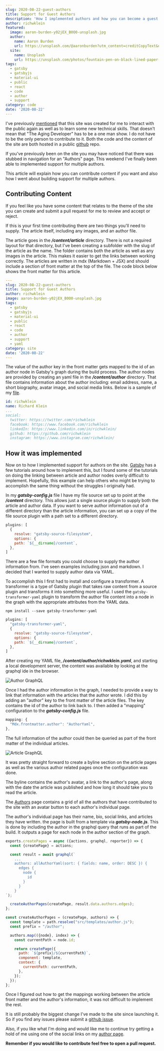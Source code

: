 ```yaml
---
slug: 2020-08-22-guest-authors
title: Support for Guest Authors
description: 'How I implemented authors and how you can become a guest author'
author: richwklein
featured:
  image: aaron-burden-y02jEX_B0O0-unsplash.jpg
  author:
    name: Aaron Burden
    url: https://unsplash.com/@aaronburden?utm_content=creditCopyText&utm_medium=referral&utm_source=unsplash
  site:
    name: Unsplash
    url: https://unsplash.com/photos/fountain-pen-on-black-lined-paper-y02jEX_B0O0?utm_content=creditCopyText&utm_medium=referral&utm_source=unsplash
tags:
  - gatsby
  - gatsbyjs
  - material-ui
  - public
  - react
  - code
  - author
  - support
category: code
date: '2020-08-22'
---
```


I've previously [mentioned](/article/2020-07-21-intro) that this site was created for me to interact with the public again as well as to learn some new technical skills. That doesn't mean that "The Aging Developer" has to be a one man show. I do not have to be the only person to contribute to it. Both the code and the content of the site are both hosted in a public [github](https://github.com/richwklein/agingdeveloper) repo. 

If you've previously been on the site you may have noticed that there was stubbed in navigation for an "Authors" page. This weekend I've finally been able to implemented support for multiple authors. 

This article will explain how you can contribute content if you want and also how I went about building support for multiple authors.

## Contributing Content

If you feel like you have some content that relates to the theme of the site you can create and submit a pull request for me to review and accept or reject.

If this is your first time contributing there are two things you'll need to supply. The article itself, including any images, and an author file.

The article goes in the **_/content/article_** directory. There is not a required layout for that directory, but I've been creating a subfolder with the slug of the article as the name. The folder contains both the article as well as any images in the article. This makes it easier to get the links between working correctly. The articles are written in mdx (Markdown + JSX) and should include a section of front matter at the top of the file. The code block below shows the front matter for this article.

```yaml
---
slug: 2020-08-22-guest-authors
title: Support for Guest Authors
author: richwklein
image: aaron-burden-y02jEX_B0O0-unsplash.jpg
tags:
  - gatsby
  - gatsbyjs
  - material-ui
  - public
  - react
  - code
  - author
  - support
  - yaml
category: site
date: '2020-08-22'
---
```

The value of the author key in the front matter gets mapped to the id of an author node in Gatsby's graph during the build process. The author nodes are provided by creating an yaml file in the **_/content/author_** directory. That file contains information about the author including: email address, name, a short biography, avatar image, and social media links. Below is a sample of my [file](https://github.com/richwklein/agingdeveloper/blob/master/content/author/richwklein.yaml).

```yaml
id: richwklein
name: Richard Klein
...
social:
  twitter: https://twitter.com/richwklein
  facebook: https://www.facebook.com/richwklein
  linkedIn: https://www.linkedin.com/in/richwklein/
  github: https://github.com/richwklein
  instagram: https://www.instagram.com/richwklein/
```

## How it was implemented

Now on to how I implemented support for authors on the site. [Gatsby](https://www.gatsbyjs.com/) has a few tutorials around how to implement this, but I found some of the tutorials on doing the linking between article and author nodes overly difficult to implement. Hopefully, this example can help others who might be trying to accomplish the same thing without the struggles I originally had.

In my **_gatsby-config.js_** file I have my file source set up to point at the **_/content_** directory. This allows just a single source plugin to supply both the article and author data. If you want to serve author information out of a different directory than the article information, you can set up a copy of the file source plugin with a path set to a different directory.

```js
plugins: [
  {
    resolve: "gatsby-source-filesystem",
    options: {
    path: `${__dirname}/content`,
  },
]
```

There are a few file formats you could choose to supply the author information from. I've seen examples including json and markdown. I decided that I wanted to supply author data via YAML. 

To accomplish this I first had to install and configure a transformer. A transformer is a type of Gatsby plugin that takes raw content from a source plugin and transforms it into something more useful. I used the `gatsby-transformer-yaml`
plugin to transform the author file content into a node in the graph with the appropriate attributes from the  YAML data.

```shell
npm install --save gatsby-transformer-yaml
```

```js
plugins: [
  "gatsby-transformer-yaml",
  {
    resolve: "gatsby-source-filesystem",
    options: {
    path: `${__dirname}/content`,
  },
]
```

After creating my YAML file, **_/content/author/richwklein.yaml_**, and starting a local development server, the content was available by looking at the graphql ide in the browser.

![Author GraphQL](author_graphql.png)

Once I had the author information in the graph, I needed to provide a way to link that information with the articles that the author wrote. I did this by adding an "author" key to the front matter of the article files. The key contains the id of the author to link back to. I then added a "mapping" configuration to the **_gatsby-config.js_** file. 

```js
mapping: {
  "Mdx.frontmatter.author": "AuthorYaml",
},
```

The full information of the author could then be queried as part of the front matter of the individual articles. 

![Article GraphQL](article_graphql.png)

It was pretty straight forward to create a byline section on the article pages as well as the various author related pages once the configuration was done. 

The byline contains the author's avatar, a link to the author's page, along with the date the article was published and how long it should take you to read the article.

The [Authors](https://agingdeveloper.com/author) page contains a grid of all the authors that have contributed to the site with an avatar button to each author's individual page. 

The author's individual page has their name, bio, social links, and articles they have written. the page is built from a template via **_gatsby-node.js_**. This is done by including the author in the graphql query that runs as part of the build. It outputs a page for each node in the author section of the graph.

```js
exports.createPages = async ({actions, graphql, reporter}) => {
  const {createPage} = actions;

  const result = await graphql(`
    ...
    authors: allAuthorYaml(sort: { fields: name, order: DESC }) {
      edges {
        node {
          id
        }
      }
    }
`);

  createAuthorPages(createPage, result.data.authors.edges);
};

const createAuthorPages = (createPage, authors) => {
  const template = path.resolve("src/templates/author.js");
  const prefix = "/author";

  authors.map(({node}, index) => {
    const currentPath = node.id;

    return createPage({
      path: `${prefix}/${currentPath}`,
      component: template,
      context: {
        currentPath: currentPath,
      },
    });
  });
};
```

Once I figured out how to get the mappings working between the article front matter and the author's information, it was not difficult to implement the rest.

It is still probably the biggest change I've made to the site since launching it. So if you find any issues please submit a [github issue](https://github.com/richwklein/agingdeveloper/issues).

Also, if you like what I'm doing and would like me to continue try getting a hold of me using one of the social links on my [author page](https://agingdeveloper.com/author/richwklein).

**Remember if you would like to contribute feel free to open a pull request.**
